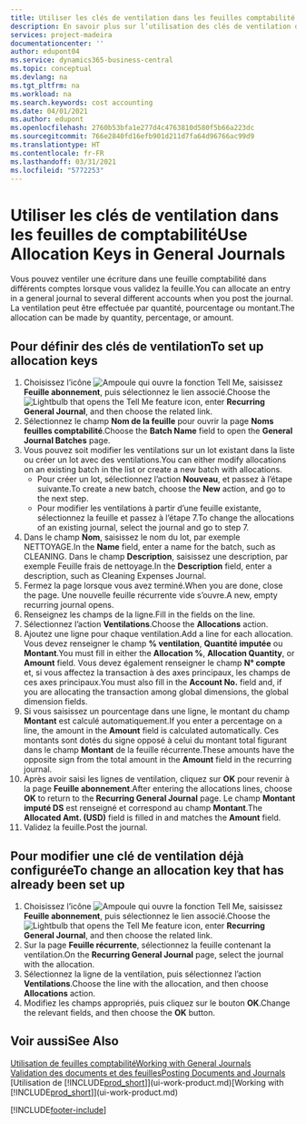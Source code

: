 ```yaml
---
title: Utiliser les clés de ventilation dans les feuilles comptabilité | Microsoft Docs
description: En savoir plus sur l’utilisation des clés de ventilation dans les feuilles.
services: project-madeira
documentationcenter: ''
author: edupont04
ms.service: dynamics365-business-central
ms.topic: conceptual
ms.devlang: na
ms.tgt_pltfrm: na
ms.workload: na
ms.search.keywords: cost accounting
ms.date: 04/01/2021
ms.author: edupont
ms.openlocfilehash: 2760b53bfa1e277d4c4763810d580f5b66a223dc
ms.sourcegitcommit: 766e2840fd16efb901d211d7fa64d96766ac99d9
ms.translationtype: HT
ms.contentlocale: fr-FR
ms.lasthandoff: 03/31/2021
ms.locfileid: "5772253"
---
```

# <a name="use-allocation-keys-in-general-journals"></a><span data-ttu-id="cd868-103">Utiliser les clés de ventilation dans les feuilles de comptabilité</span><span class="sxs-lookup"><span data-stu-id="cd868-103">Use Allocation Keys in General Journals</span></span>
<span data-ttu-id="cd868-104">Vous pouvez ventiler une écriture dans une feuille comptabilité dans différents comptes lorsque vous validez la feuille.</span><span class="sxs-lookup"><span data-stu-id="cd868-104">You can allocate an entry in a general journal to several different accounts when you post the journal.</span></span> <span data-ttu-id="cd868-105">La ventilation peut être effectuée par quantité, pourcentage ou montant.</span><span class="sxs-lookup"><span data-stu-id="cd868-105">The allocation can be made by quantity, percentage, or amount.</span></span>

## <a name="to-set-up-allocation-keys"></a><span data-ttu-id="cd868-106">Pour définir des clés de ventilation</span><span class="sxs-lookup"><span data-stu-id="cd868-106">To set up allocation keys</span></span>
1. <span data-ttu-id="cd868-107">Choisissez l’icône ![Ampoule qui ouvre la fonction Tell Me](media/ui-search/search_small.png "Dites-moi ce que vous voulez faire"), saisissez **Feuille abonnement**, puis sélectionnez le lien associé.</span><span class="sxs-lookup"><span data-stu-id="cd868-107">Choose the ![Lightbulb that opens the Tell Me feature](media/ui-search/search_small.png "Tell me what you want to do") icon, enter **Recurring General Journal**, and then choose the related link.</span></span>
2. <span data-ttu-id="cd868-108">Sélectionnez le champ **Nom de la feuille** pour ouvrir la page **Noms feuilles comptabilité**.</span><span class="sxs-lookup"><span data-stu-id="cd868-108">Choose the **Batch Name** field to open the **General Journal Batches** page.</span></span>
3. <span data-ttu-id="cd868-109">Vous pouvez soit modifier les ventilations sur un lot existant dans la liste ou créer un lot avec des ventilations.</span><span class="sxs-lookup"><span data-stu-id="cd868-109">You can either modify allocations on an existing batch in the list or create a new batch with allocations.</span></span>
   * <span data-ttu-id="cd868-110">Pour créer un lot, sélectionnez l’action **Nouveau**, et passez à l’étape suivante.</span><span class="sxs-lookup"><span data-stu-id="cd868-110">To create a new batch, choose the **New** action, and go to the next step.</span></span>
   * <span data-ttu-id="cd868-111">Pour modifier les ventilations à partir d’une feuille existante, sélectionnez la feuille et passez à l’étape 7.</span><span class="sxs-lookup"><span data-stu-id="cd868-111">To change the allocations of an existing journal, select the journal and go to step 7.</span></span>    
4. <span data-ttu-id="cd868-112">Dans le champ **Nom**, saisissez le nom du lot, par exemple NETTOYAGE.</span><span class="sxs-lookup"><span data-stu-id="cd868-112">In the **Name** field, enter a name for the batch, such as CLEANING.</span></span> <span data-ttu-id="cd868-113">Dans le champ **Description**, saisissez une description, par exemple Feuille frais de nettoyage.</span><span class="sxs-lookup"><span data-stu-id="cd868-113">In the **Description** field, enter a description, such as Cleaning Expenses Journal.</span></span>
5. <span data-ttu-id="cd868-114">Fermez la page lorsque vous avez terminé.</span><span class="sxs-lookup"><span data-stu-id="cd868-114">When you are done, close the page.</span></span> <span data-ttu-id="cd868-115">Une nouvelle feuille récurrente vide s’ouvre.</span><span class="sxs-lookup"><span data-stu-id="cd868-115">A new, empty recurring journal opens.</span></span>
6. <span data-ttu-id="cd868-116">Renseignez les champs de la ligne.</span><span class="sxs-lookup"><span data-stu-id="cd868-116">Fill in the fields on the line.</span></span>
7. <span data-ttu-id="cd868-117">Sélectionnez l’action **Ventilations**.</span><span class="sxs-lookup"><span data-stu-id="cd868-117">Choose the **Allocations** action.</span></span>
8. <span data-ttu-id="cd868-118">Ajoutez une ligne pour chaque ventilation.</span><span class="sxs-lookup"><span data-stu-id="cd868-118">Add a line for each allocation.</span></span> <span data-ttu-id="cd868-119">Vous devez renseigner le champ **% ventilation**, **Quantité imputée** ou **Montant**.</span><span class="sxs-lookup"><span data-stu-id="cd868-119">You must fill in either the **Allocation %**, **Allocation Quantity**, or **Amount** field.</span></span> <span data-ttu-id="cd868-120">Vous devez également renseigner le champ **N° compte** et, si vous affectez la transaction à des axes principaux, les champs de ces axes principaux.</span><span class="sxs-lookup"><span data-stu-id="cd868-120">You must also fill in the **Account No.** field and, if you are allocating the transaction among global dimensions, the global dimension fields.</span></span>
9. <span data-ttu-id="cd868-121">Si vous saisissez un pourcentage dans une ligne, le montant du champ **Montant** est calculé automatiquement.</span><span class="sxs-lookup"><span data-stu-id="cd868-121">If you enter a percentage on a line, the amount in the **Amount** field is calculated automatically.</span></span> <span data-ttu-id="cd868-122">Ces montants sont dotés du signe opposé à celui du montant total figurant dans le champ **Montant** de la feuille récurrente.</span><span class="sxs-lookup"><span data-stu-id="cd868-122">These amounts have the opposite sign from the total amount in the **Amount** field in the recurring journal.</span></span>
10. <span data-ttu-id="cd868-123">Après avoir saisi les lignes de ventilation, cliquez sur **OK** pour revenir à la page **Feuille abonnement**.</span><span class="sxs-lookup"><span data-stu-id="cd868-123">After entering the allocations lines, choose **OK** to return to the **Recurring General Journal** page.</span></span> <span data-ttu-id="cd868-124">Le champ **Montant imputé DS** est renseigné et correspond au champ **Montant**.</span><span class="sxs-lookup"><span data-stu-id="cd868-124">The **Allocated Amt. (USD)** field is filled in and matches the **Amount** field.</span></span>
11. <span data-ttu-id="cd868-125">Validez la feuille.</span><span class="sxs-lookup"><span data-stu-id="cd868-125">Post the journal.</span></span>

## <a name="to-change-an-allocation-key-that-has-already-been-set-up"></a><span data-ttu-id="cd868-126">Pour modifier une clé de ventilation déjà configurée</span><span class="sxs-lookup"><span data-stu-id="cd868-126">To change an allocation key that has already been set up</span></span>
1. <span data-ttu-id="cd868-127">Choisissez l’icône ![Ampoule qui ouvre la fonction Tell Me](media/ui-search/search_small.png "Dites-moi ce que vous voulez faire"), saisissez **Feuille abonnement**, puis sélectionnez le lien associé.</span><span class="sxs-lookup"><span data-stu-id="cd868-127">Choose the ![Lightbulb that opens the Tell Me feature](media/ui-search/search_small.png "Tell me what you want to do") icon, enter **Recurring General Journal**, and then choose the related link.</span></span>
2. <span data-ttu-id="cd868-128">Sur la page **Feuille récurrente**, sélectionnez la feuille contenant la ventilation.</span><span class="sxs-lookup"><span data-stu-id="cd868-128">On the **Recurring General Journal** page, select the journal with the allocation.</span></span>
3. <span data-ttu-id="cd868-129">Sélectionnez la ligne de la ventilation, puis sélectionnez l’action **Ventilations**.</span><span class="sxs-lookup"><span data-stu-id="cd868-129">Choose the line with the allocation, and then choose **Allocations** action.</span></span>
4. <span data-ttu-id="cd868-130">Modifiez les champs appropriés, puis cliquez sur le bouton **OK**.</span><span class="sxs-lookup"><span data-stu-id="cd868-130">Change the relevant fields, and then choose the **OK** button.</span></span>

## <a name="see-also"></a><span data-ttu-id="cd868-131">Voir aussi</span><span class="sxs-lookup"><span data-stu-id="cd868-131">See Also</span></span>
[<span data-ttu-id="cd868-132">Utilisation de feuilles comptabilité</span><span class="sxs-lookup"><span data-stu-id="cd868-132">Working with General Journals</span></span>](ui-work-general-journals.md)  
[<span data-ttu-id="cd868-133">Validation des documents et des feuilles</span><span class="sxs-lookup"><span data-stu-id="cd868-133">Posting Documents and Journals</span></span>](ui-post-documents-journals.md)  
<span data-ttu-id="cd868-134">[Utilisation de [!INCLUDE[prod_short](includes/prod_short.md)]](ui-work-product.md)</span><span class="sxs-lookup"><span data-stu-id="cd868-134">[Working with [!INCLUDE[prod_short](includes/prod_short.md)]](ui-work-product.md)</span></span>


[!INCLUDE[footer-include](includes/footer-banner.md)]